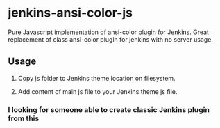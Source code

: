 # jenkins-ansi-color-js

Pure Javascript implementation of ansi-color plugin for Jenkins.
Great replacement of class ansi-color plugin for jenkins with no server usage.

## Usage

1. Copy js folder to Jenkins theme location on filesystem.

2. Add content of main js file to your Jenkins theme js file.

### I looking for someone able to create classic Jenkins plugin from this
